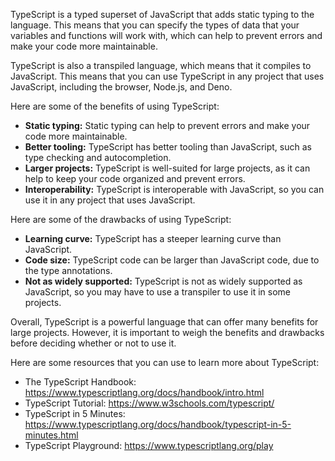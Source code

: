TypeScript is a typed superset of JavaScript that adds static typing to the language. This means that you can specify the types of data that your variables and functions will work with, which can help to prevent errors and make your code more maintainable.

TypeScript is also a transpiled language, which means that it compiles to JavaScript. This means that you can use TypeScript in any project that uses JavaScript, including the browser, Node.js, and Deno.

Here are some of the benefits of using TypeScript:

* **Static typing:** Static typing can help to prevent errors and make your code more maintainable.
* **Better tooling:** TypeScript has better tooling than JavaScript, such as type checking and autocompletion.
* **Larger projects:** TypeScript is well-suited for large projects, as it can help to keep your code organized and prevent errors.
* **Interoperability:** TypeScript is interoperable with JavaScript, so you can use it in any project that uses JavaScript.

Here are some of the drawbacks of using TypeScript:

* **Learning curve:** TypeScript has a steeper learning curve than JavaScript.
* **Code size:** TypeScript code can be larger than JavaScript code, due to the type annotations.
* **Not as widely supported:** TypeScript is not as widely supported as JavaScript, so you may have to use a transpiler to use it in some projects.

Overall, TypeScript is a powerful language that can offer many benefits for large projects. However, it is important to weigh the benefits and drawbacks before deciding whether or not to use it.

Here are some resources that you can use to learn more about TypeScript:

* The TypeScript Handbook: https://www.typescriptlang.org/docs/handbook/intro.html
* TypeScript Tutorial: https://www.w3schools.com/typescript/
* TypeScript in 5 Minutes: https://www.typescriptlang.org/docs/handbook/typescript-in-5-minutes.html
* TypeScript Playground: https://www.typescriptlang.org/play

